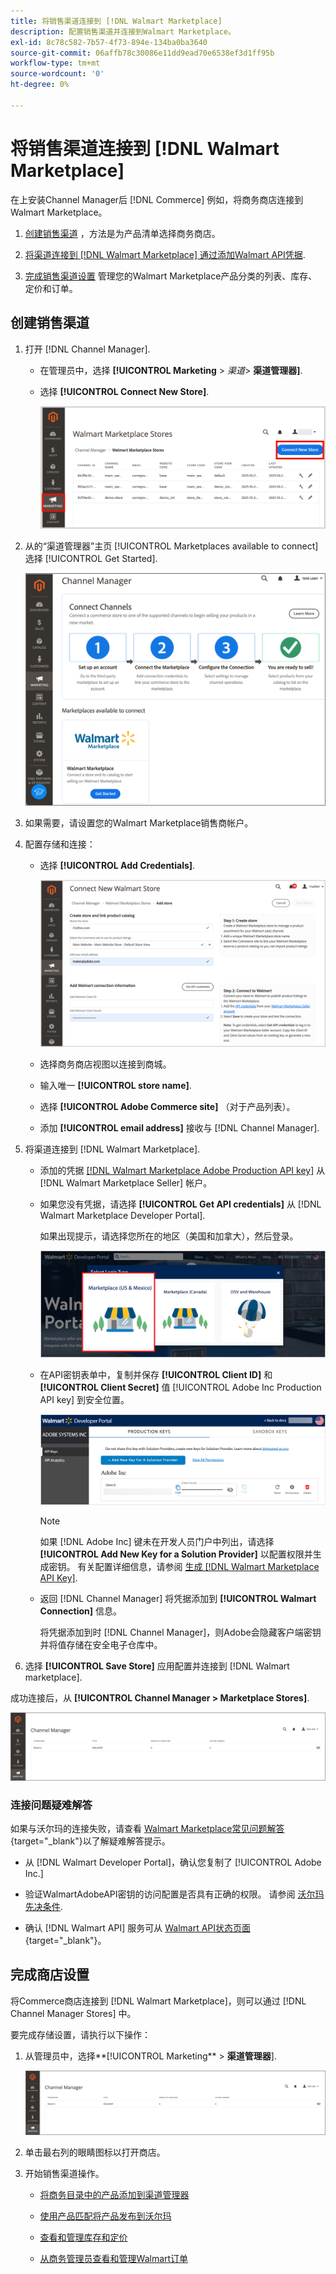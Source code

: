 ```yaml
---
title: 将销售渠道连接到 [!DNL Walmart Marketplace]
description: 配置销售渠道并连接到Walmart Marketplace。
exl-id: 8c78c582-7b57-4f73-894e-134ba0ba3640
source-git-commit: 06affb78c30086e11dd9ead70e6538ef3d1ff95b
workflow-type: tm+mt
source-wordcount: '0'
ht-degree: 0%

---
```


# 将销售渠道连接到 [!DNL Walmart Marketplace]

在上安装Channel Manager后 [!DNL Commerce] 例如，将商务商店连接到Walmart Marketplace。

1. [创建销售渠道](#create-the-sales-channel) ，方法是为产品清单选择商务商店。

1. [将渠道连接到 [!DNL Walmart Marketplace] 通过添加Walmart API凭据](#connect-the-channel-to-walmart-marketplace).

1. [完成销售渠道设置](#complete-store-setup) 管理您的Walmart Marketplace产品分类的列表、库存、定价和订单。

## 创建销售渠道

1. 打开 [!DNL Channel Manager].

   - 在管理员中，选择 **[!UICONTROL Marketing** > _渠道&#x200B;_> **渠道管理器]**.

   - 选择 **[!UICONTROL Connect New Store]**.

      ![将Commerce商店连接到 [!DNL Walmart Marketplace] 从 [!DNL Channel Manager]](assets/connect-commerce-store-to-marketplace.png)

1. 从的“渠道管理器”主页 [!UICONTROL Marketplaces available to connect] 选择 [!UICONTROL Get Started].

   ![将新沃尔玛商店连接到 [!DNL Channel Manager]](assets/channel-manager-home.png)

1. 如果需要，请设置您的Walmart Marketplace销售商帐户。

1. 配置存储和连接：

   - 选择 **[!UICONTROL Add Credentials]**.

      ![配置商务与 [!DNL Walmart Marketplace] 从 [!DNL Channel Manager]](assets/configure-commerce-to-marketplace-connection.png)

   - 选择商务商店视图以连接到商城。

   - 输入唯一 **[!UICONTROL store name]**.

   - 选择 **[!UICONTROL Adobe Commerce site]** （对于产品列表）。

   - 添加 **[!UICONTROL email address]** 接收与 [!DNL Channel Manager].

1. 将渠道连接到 [!DNL Walmart Marketplace].

   - 添加的凭据 [[!DNL Walmart Marketplace Adobe Production API key]](walmart-prerequisites.md#generate-a-walmart-marketplace-production-api-key) 从 [!DNL Walmart Marketplace Seller] 帐户。

   - 如果您没有凭据，请选择 **[!UICONTROL Get API credentials]** 从 [!DNL Walmart Marketplace Developer Portal].

      如果出现提示，请选择您所在的地区（美国和加拿大），然后登录。

      ![[!DNL Walmart Marketplace] 帐户登录](assets/walmart-marketplace-login-page.png)

   - 在API密钥表单中，复制并保存 **[!UICONTROL Client ID]** 和 **[!UICONTROL Client Secret]** 值 [!UICONTROL Adobe Inc Production API key] 到安全位置。

      ![[!DNL Walmart Marketplace API key] 配置页面](assets/walmart-api-key-management-form.png)

      >[!NOTE]
      >
      >如果 [!DNL Adobe Inc] 键未在开发人员门户中列出，请选择 **[!UICONTROL Add New Key for a Solution Provider]** 以配置权限并生成密钥。 有关配置详细信息，请参阅 [生成 [!DNL Walmart Marketplace API Key]](walmart-prerequisites.md#generate-a-walmart-marketplace-api-key).

   - 返回 [!DNL Channel Manager] 将凭据添加到 **[!UICONTROL Walmart Connection]** 信息。

      将凭据添加到时 [!DNL Channel Manager]，则Adobe会隐藏客户端密钥并将值存储在安全电子仓库中。

1. 选择 **[!UICONTROL Save Store]** 应用配置并连接到 [!DNL Walmart marketplace].

成功连接后，从 **[!UICONTROL Channel Manager > Marketplace Stores]**.

![设置第一个商店](assets/channel-manager-setup-first-store.png)

### 连接问题疑难解答

如果与沃尔玛的连接失败，请查看 [Walmart Marketplace常见问题解答](https://developer.walmart.com/faq/us/faq-auth/){target=&quot;_blank&quot;}以了解疑难解答提示。

- 从 [!DNL Walmart Developer Portal]，确认您复制了 [!UICONTROL Adobe Inc.]

- 验证WalmartAdobeAPI密钥的访问配置是否具有正确的权限。 请参阅 [沃尔玛先决条件](walmart-prerequisites.md##generate-a-walmart-marketplace-api-key).

- 确认 [!DNL Walmart API] 服务可从 [Walmart API状态页面](https://developer.walmart.com/us/whats-new/new-api-status-information-now-available/){target=&quot;_blank&quot;}。

## 完成商店设置

将Commerce商店连接到 [!DNL Walmart Marketplace]，则可以通过 [!DNL Channel Manager Stores] 中。

要完成存储设置，请执行以下操作：

1. 从管理员中，选择**[!UICONTROL Marketing** > **渠道管理器**].

   ![设置第一个商店](assets/channel-manager-setup-first-store.png)

1. 单击最右列的眼睛图标以打开商店。

1. 开始销售渠道操作。

   - [将商务目录中的产品添加到渠道管理器](add-products-to-connected-channel.md)

   - [使用产品匹配将产品发布到沃尔玛](publish-listings-to-marketplace.md)

   - [查看和管理库存和定价](inventory-and-price-updates.md)

   - [从商务管理员查看和管理Walmart订单](manage-orders.md)
